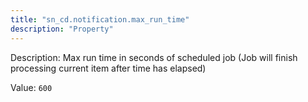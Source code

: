 ```yaml
---
title: "sn_cd.notification.max_run_time"
description: "Property"
---
```


Description: Max run time in seconds of scheduled job (Job will finish processing current item after time has elapsed)

Value: `600`